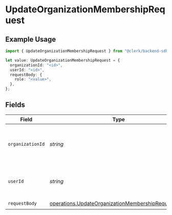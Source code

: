 # UpdateOrganizationMembershipRequest

## Example Usage

```typescript
import { UpdateOrganizationMembershipRequest } from "@clerk/backend-sdk/models/operations";

let value: UpdateOrganizationMembershipRequest = {
  organizationId: "<id>",
  userId: "<id>",
  requestBody: {
    role: "<value>",
  },
};
```

## Fields

| Field                                                                                                                    | Type                                                                                                                     | Required                                                                                                                 | Description                                                                                                              |
| ------------------------------------------------------------------------------------------------------------------------ | ------------------------------------------------------------------------------------------------------------------------ | ------------------------------------------------------------------------------------------------------------------------ | ------------------------------------------------------------------------------------------------------------------------ |
| `organizationId`                                                                                                         | *string*                                                                                                                 | :heavy_check_mark:                                                                                                       | The ID of the organization the membership belongs to                                                                     |
| `userId`                                                                                                                 | *string*                                                                                                                 | :heavy_check_mark:                                                                                                       | The ID of the user that this membership belongs to                                                                       |
| `requestBody`                                                                                                            | [operations.UpdateOrganizationMembershipRequestBody](../../models/operations/updateorganizationmembershiprequestbody.md) | :heavy_check_mark:                                                                                                       | N/A                                                                                                                      |